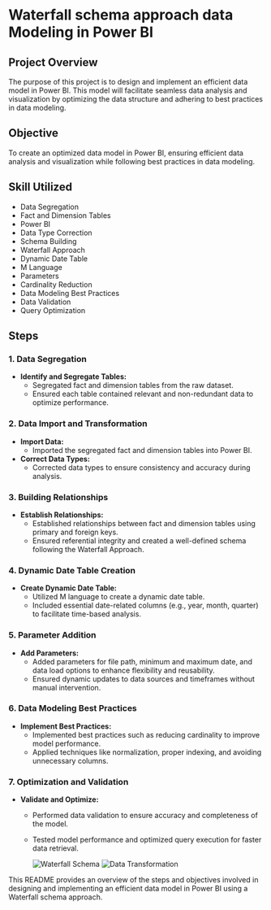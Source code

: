 # Waterfall schema approach data Modeling in Power BI

## Project Overview

The purpose of this project is to design and implement an efficient data model in Power BI. This model will facilitate seamless data analysis and visualization by optimizing the data structure and adhering to best practices in data modeling.

## Objective

To create an optimized data model in Power BI, ensuring efficient data analysis and visualization while following best practices in data modeling.
## Skill Utilized

- Data Segregation
- Fact and Dimension Tables
- Power BI
- Data Type Correction
- Schema Building
- Waterfall Approach
- Dynamic Date Table
- M Language
- Parameters
- Cardinality Reduction
- Data Modeling Best Practices
- Data Validation
- Query Optimization
## Steps

### 1. Data Segregation

- **Identify and Segregate Tables:**
  - Segregated fact and dimension tables from the raw dataset.
  - Ensured each table contained relevant and non-redundant data to optimize performance.

### 2. Data Import and Transformation

- **Import Data:**
  - Imported the segregated fact and dimension tables into Power BI.
- **Correct Data Types:**
  - Corrected data types to ensure consistency and accuracy during analysis.

### 3. Building Relationships

- **Establish Relationships:**
  - Established relationships between fact and dimension tables using primary and foreign keys.
  - Ensured referential integrity and created a well-defined schema following the Waterfall Approach.

### 4. Dynamic Date Table Creation

- **Create Dynamic Date Table:**
  - Utilized M language to create a dynamic date table.
  - Included essential date-related columns (e.g., year, month, quarter) to facilitate time-based analysis.

### 5. Parameter Addition

- **Add Parameters:**
  - Added parameters for file path, minimum and maximum date, and data load options to enhance flexibility and reusability.
  - Ensured dynamic updates to data sources and timeframes without manual intervention.

### 6. Data Modeling Best Practices

- **Implement Best Practices:**
  - Implemented best practices such as reducing cardinality to improve model performance.
  - Applied techniques like normalization, proper indexing, and avoiding unnecessary columns.

### 7. Optimization and Validation

- **Validate and Optimize:**
  - Performed data validation to ensure accuracy and completeness of the model.
  - Tested model performance and optimized query execution for faster data retrieval.

    ![Waterfall Schema](https://github.com/user-attachments/assets/9a1e084c-f362-483b-bf7d-d645125ad6f7)
    ![Data Transformation](https://github.com/user-attachments/assets/47d2c3b6-23bb-4ff4-a654-0e10ca593a76)
    


This README provides an overview of the steps and objectives involved in designing and implementing an efficient data model in Power BI using a Waterfall schema approach.
